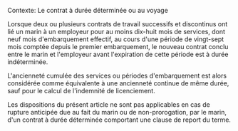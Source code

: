 Contexte: Le contrat à durée déterminée ou au voyage

Lorsque deux ou plusieurs contrats de travail successifs et discontinus ont lié un marin à un employeur pour au moins dix-huit mois de services, dont neuf mois d'embarquement effectif, au cours d'une période de vingt-sept mois comptée depuis le premier embarquement, le nouveau contrat conclu entre le marin et l'employeur avant l'expiration de cette période est à durée indéterminée.

L'ancienneté cumulée des services ou périodes d'embarquement est alors considérée comme équivalente à une ancienneté continue de même durée, sauf pour le calcul de l'indemnité de licenciement.

Les dispositions du présent article ne sont pas applicables en cas de rupture anticipée due au fait du marin ou de non-prorogation, par le marin, d'un contrat à durée déterminée comportant une clause de report du terme.